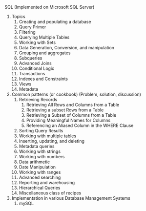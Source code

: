 SQL (Implemented on Microsoft SQL Server)

1. Topics
    1. Creating and populating a database
    1. Query Primer
    1. Filtering
    1. Querying Multiple Tables
    1. Working with Sets
    1. Data Generation, Conversion, and manipulation
    1. Grouping and aggregates
    1. Subqueries
    1. Advanced Joins
    1. Conditional Logic
    1. Transactions
    1. Indexes and Constraints
    1. Views
    1. Metadata
1. Common patterns (or cookbook) (Problem, solution, discussion)
    1. Retrieving Records 
        1. Retrieving All Rows and Columns from a Table
        1. Retrieving a subset Rows from a Table
        1. Retrieving a Subset of Columns from a Table
        1. Providing Meaningful Names for Columns
        1. Referencing an Aliased Column in the WHERE Clause
    1. Sorting Query Results
    1. Working with multiple tables
    1. Inserting, updating, and deleting
    1. Metadata queries
    1. Working with strings
    1. Working with numbers
    1. Data arithmetic
    1. Date Manipulation
    1. Working with ranges
    1. Advanced searching
    1. Reporting and warehousing
    1. Hierarchical Queries
    1. Miscellaneous class of recipes
1. Implementation in various Database Management Systems
    1. mySQL
